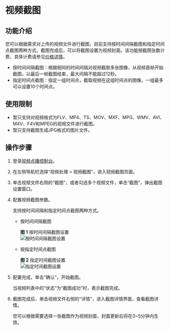 # 视频截图<a name="vod_01_0065"></a>

## 功能介绍<a name="section750119085410"></a>

您可以根据需求对上传的视频文件进行截图，目前支持按时间间隔截图和指定时间点截图两种方式。截图完成后，可以将截图设置为视频封面。该功能按截图张数计费，具体计费请参见[价格详情](https://www.huaweicloud.com/pricing.html?tab=detail#/vod)。

-   按时间间隔截图：根据相同的时间间隔对视频截取多张图像，从视频首帧开始截图，以最后一帧截图结束，最大间隔不能超过12秒。
-   指定时间点截图：指定一组时间点，截取视频在这组时间点的图像，一组最多可以设置10个时间点。

## 使用限制<a name="section1036317344157"></a>

-   暂只支持对视频格式为FLV、MP4、TS、MOV、MXF、MPG、WMV、AVI、M4V、F4V和MPEG的视频文件进行截图。
-   暂只支持截图生成JPG格式的图片文件。

## 操作步骤<a name="section10117746131515"></a>

1.  登录[视频点播控制台](https://console.huaweicloud.com/vod)。
2.  在左侧导航栏选择“视频处理 \> 视频截图”，进入视频截图页面。
3.  单击视频文件右侧的“截图”，或者勾选多个视频文件，单击“截图”，弹出截图设置窗口。
4.  配置视频截图参数。

    支持按时间间隔和指定时间点截图两种方式。

    -   按时间间隔截图

        **图 1**  按时间间隔截图设置<a name="fig2573174332418"></a>  
        ![](figures/按时间间隔截图设置.png "按时间间隔截图设置")

    -   按指定时间点截图

        **图 2**  指定时间截图设置<a name="fig15683124914247"></a>  
        ![](figures/指定时间截图设置.png "指定时间截图设置")


5.  配置完成，单击“确认”，开始截图。

    当视频列表中的“状态”为“截图成功”时，表示截图完成。

6.  截图完成后，单击视频文件右侧的“详情”，进入截图详情界面，查看截图详情。

    您可以根据需要选择一张截图作为视频封面，封面更新后将在3\~5分钟内生效。


